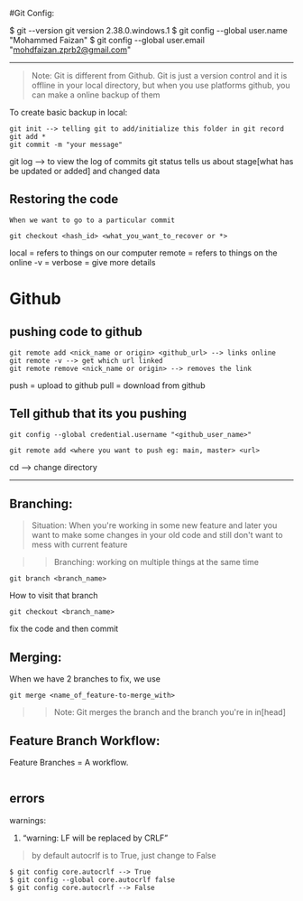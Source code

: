 #Git Config:

$ git --version
git version 2.38.0.windows.1
$ git config --global user.name "Mohammed Faizan"
$ git config --global user.email "mohdfaizan.zprb2@gmail.com"

---

> Note: Git is different from Github. Git is just a version control and it is offline in your local directory, but when you use platforms github, you can make a online backup of them

To create basic backup in local:

```
git init --> telling git to add/initialize this folder in git record
git add *
git commit -m "your message"
```
git log --> to view the log of commits
git status tells us about stage[what has be updated or added] and changed data



## Restoring the code 
    When we want to go to a particular commit

```
git checkout <hash_id> <what_you_want_to_recover or *>
```

local = refers to things on our computer
remote = refers to things on the online 
-v = verbose = give more details

# Github

## pushing code to github
```
git remote add <nick_name or origin> <github_url> --> links online
git remote -v --> get which url linked
git remote remove <nick_name or origin> --> removes the link

```
push = upload to github
pull = download from github

## Tell github that its you pushing
```
git config --global credential.username "<github_user_name>"
```




```
git remote add <where you want to push eg: main, master> <url>
```



cd --> change directory


---

## Branching:


> Situation: When you're working in some new feature and later you want to make some changes in your old code and still don't want to mess with current feature

>> Branching: working on multiple things at the same time

```terminal
git branch <branch_name>
```
How to visit that branch
```terminal
git checkout <branch_name>
``` 
fix the code and then commit


## Merging:
When we have 2 branches to fix, we use
```terminal
git merge <name_of_feature-to-merge_with>
```
>> Note: Git merges the branch and the branch you're in in[head]

 
## Feature Branch Workflow:

Feature Branches = A workflow.



```terminal

```



## errors

warnings: 

1. “warning: LF will be replaced by CRLF”

> by default autocrlf is to True,
> just change to False
```
$ git config core.autocrlf --> True
$ git config --global core.autocrlf false
$ git config core.autocrlf --> False

```